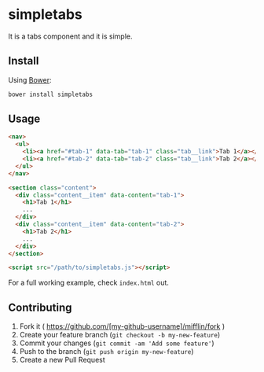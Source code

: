 # simpletabs

It is a tabs component and it is simple.

## Install

Using [Bower](http://bower.io):

```bash
bower install simpletabs
```

## Usage

```html
<nav>
  <ul>
    <li><a href="#tab-1" data-tab="tab-1" class="tab__link">Tab 1</a></li>
    <li><a href="#tab-2" data-tab="tab-2" class="tab__link">Tab 2</a></li>
  </ul>
</nav>

<section class="content">
  <div class="content__item" data-content="tab-1">
    <h1>Tab 1</h1>
    ...
  </div>
  <div class="content__item" data-content="tab-2">
    <h1>Tab 2</h1>
    ...
  </div>
</section>

<script src="/path/to/simpletabs.js"></script>
```

For a full working example, check `index.html` out.

## Contributing

1. Fork it ( https://github.com/[my-github-username]/mifflin/fork )
2. Create your feature branch (`git checkout -b my-new-feature`)
3. Commit your changes (`git commit -am 'Add some feature'`)
4. Push to the branch (`git push origin my-new-feature`)
5. Create a new Pull Request
